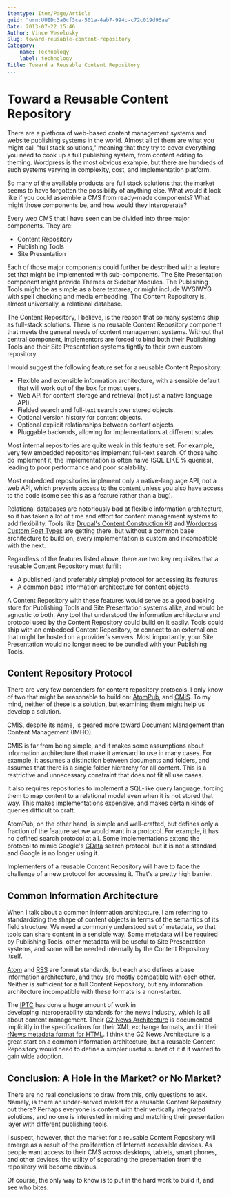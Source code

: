 ```yaml
---
itemtype: Item/Page/Article
guid: "urn:UUID:3a0cf3ce-501a-4ab7-994c-c72c019d96ae"
Date: 2013-07-22 15:46
Author: Vince Veselosky
Slug: toward-reusable-content-repository
Category:
    name: Technology
    label: technology
Title: Toward a Reusable Content Repository
...
```


# Toward a Reusable Content Repository

There are a plethora of web-based content management systems and website
publishing systems in the world. Almost all of them are what you might
call "full stack solutions," meaning that they try to cover everything
you need to cook up a full publishing system, from content editing to
theming. Wordpress is the most obvious example, but there are hundreds
of such systems varying in complexity, cost, and implementation
platform.

So many of the available products are full stack solutions that the
market seems to have forgotten the possibility of anything else. What
would it look like if you could assemble a CMS from ready-made
components? What might those components be, and how would they
interoperate?

Every web CMS that I have seen can be divided into three major
components. They are:

-   Content Repository
-   Publishing Tools
-   Site Presentation

Each of those major components could further be described with a feature
set that might be implemented with sub-components. The Site Presentation
component might provide Themes or Sidebar Modules. The Publishing Tools
might be as simple as a bare textarea, or might include WYSIWYG with
spell checking and media embedding. The Content Repository is, almost
universally, a relational database.

The Content Repository, I believe, is the reason that so many systems
ship as full-stack solutions. There is no reusable Content Repository
component that meets the general needs of content management systems.
Without that central component, implementors are forced to bind both
their Publishing Tools and their Site Presentation systems tightly to
their own custom repository.

I would suggest the following feature set for a reusable Content
Repository.

-   Flexible and extensible information architecture, with a sensible
    default that will work out of the box for most users.
-   Web API for content storage and retrieval (not just a native
    language API).
-   Fielded search and full-text search over stored objects.
-   Optional version history for content objects.
-   Optional explicit relationships between content objects.
-   Pluggable backends, allowing for implementations at different
    scales.

Most internal repositories are quite weak in this feature set. For
example, very few embedded repositories implement full-text search. Of
those who do implement it, the implementation is often naive (SQL LIKE %
queries), leading to poor performance and poor scalability. 

Most embedded repositories implement only a native-language API, not a
web API, which prevents access to the content unless you also have
access to the code (some see this as a feature rather than a bug). 

Relational databases are notoriously bad at flexible information
architecture, so it has taken a lot of time and effort for content
management systems to add flexibility. Tools like [Drupal's Content
Construction Kit][] and [Wordpress Custom Post Types][] are getting
there, but without a common base architecture to build on, every
implementation is custom and incompatible with the next.

Regardless of the features listed above, there are two key requisites
that a reusable Content Repository must fulfill:

-   A published (and preferably simple) protocol for accessing its
    features.
-   A common base information architecture for content objects.

A Content Repository with these features would serve as a good backing
store for Publishing Tools and Site Presentation systems alike, and
would be agnostic to both. Any tool that understood the information
architecture and protocol used by the Content Repository could build on
it easily. Tools could ship with an embedded Content Repository, or
connect to an external one that might be hosted on a provider's servers.
Most importantly, your Site Presentation would no longer need to be
bundled with your Publishing Tools.

## Content Repository Protocol

There are very few contenders for content repository protocols. I only
know of two that might be reasonable to build on: [AtomPub][], and
[CMIS][]. To my mind, neither of these is a solution, but examining them
might help us develop a solution.

CMIS, despite its name, is geared more toward Document Management than
Content Management (IMHO). 

CMIS is far from being simple, and it makes some assumptions about
information architecture that make it awkward to use in many cases. For
example, it assumes a distinction between documents and folders, and
assumes that there is a single folder hierarchy for all content. This is
a restrictive and unnecessary constraint that does not fit all use
cases. 

It also requires repositories to implement a SQL-like query language,
forcing them to map content to a relational model even when it is not
stored that way. This makes implementations expensive, and makes certain
kinds of queries difficult to craft.

AtomPub, on the other hand, is simple and well-crafted, but defines only
a fraction of the feature set we would want in a protocol. For example,
it has no defined search protocol at all. Some implementations extend
the protocol to mimic Google's [GData][] search protocol, but it is not
a standard, and Google is no longer using it.

Implementers of a reusable Content Repository will have to face the
challenge of a new protocol for accessing it. That's a pretty high
barrier.

## Common Information Architecture

When I talk about a common information architecture, I am referring to
standardizing the shape of content objects in terms of the semantics of
its field structure. We need a commonly understood set of metadata, so
that tools can share content in a sensible way. Some metadata will be
required by Publishing Tools, other metadata will be useful to Site
Presentation systems, and some will be needed internally by the Content
Repository itself.

[Atom][] and [RSS][] are format standards, but each also defines a base
information architecture, and they are mostly compatible with each
other. Neither is sufficient for a full Content Repository, but any
information architecture incompatible with these formats is a
non-starter.

The [IPTC][] has done a huge amount of work in
developing interoperability standards for the news industry, which is
all about content management. Their [G2 News Architecture][] is
documented implicitly in the specifications for their XML exchange
formats, and in their [rNews metadata format for HTML][]. I think the G2
News Architecture is a great start on a common information architecture,
but a reusable Content Repository would need to define a simpler useful
subset of it if it wanted to gain wide adoption.

## Conclusion: A Hole in the Market? or No Market?

There are no real conclusions to draw from this, only questions to ask.
Namely, is there an under-served market for a reusable Content
Repository out there? Perhaps everyone is content with their vertically
integrated solutions, and no one is interested in mixing and matching
their presentation layer with different publishing tools.

I suspect, however, that the market for a reusable Content Repository
will emerge as a result of the proliferation of Internet accessible
devices. As people want access to their CMS across desktops, tablets,
smart phones, and other devices, the utility of separating the
presentation from the repository will become obvious.

Of course, the only way to know is to put in the hard work to build it,
and see who bites.


  [Drupal's Content Construction Kit]: https://drupal.org/project/cck
  [Wordpress Custom Post Types]: http://codex.wordpress.org/Post_Types
  [AtomPub]: http://bitworking.org/projects/atom/rfc5023.html
  [CMIS]: http://en.wikipedia.org/wiki/Content_Management_Interoperability_Services
  [GData]: https://developers.google.com/gdata/
  [Atom]: http://en.wikipedia.org/wiki/Atom_(standard)
  [RSS]: http://en.wikipedia.org/wiki/Rss
  [IPTC]: http://www.iptc.org/
  [G2 News Architecture]: https://iptc.org/standards/newsml-g2/
  [rNews metadata format for HTML]: http://dev.iptc.org/rNews

